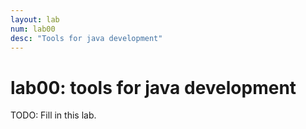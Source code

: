 ```yaml
---
layout: lab
num: lab00
desc: "Tools for java development"
---
```


# lab00: tools for java development

TODO: Fill in this lab.
